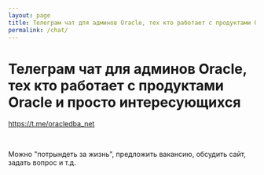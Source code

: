 ```yaml
---
layout: page
title: Телеграм чат для админов Oracle, тех кто работает с продуктами Oracle и просто интересующихся
permalink: /chat/
---
```


# Телеграм чат для админов Oracle, тех кто работает с продуктами Oracle и просто интересующихся

https://t.me/oracledba_net

<br/>

Можно "потрындеть за жизнь", предложить вакансию, обсудить сайт, задать вопрос и т.д.
